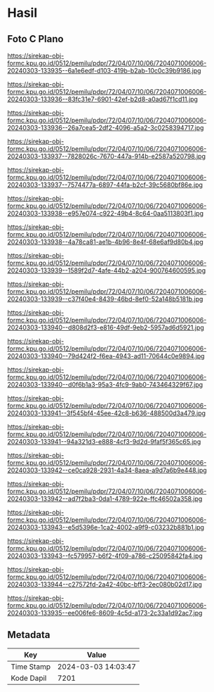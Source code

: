 # Hasil

## Foto C Plano

https://sirekap-obj-formc.kpu.go.id/0512/pemilu/pdpr/72/04/07/10/06/7204071006006-20240303-133935--6a1e6edf-d103-419b-b2ab-10c0c39b9186.jpg

https://sirekap-obj-formc.kpu.go.id/0512/pemilu/pdpr/72/04/07/10/06/7204071006006-20240303-133936--83fc31e7-6901-42ef-b2d8-a0ad67f1cd11.jpg

https://sirekap-obj-formc.kpu.go.id/0512/pemilu/pdpr/72/04/07/10/06/7204071006006-20240303-133936--26a7cea5-2df2-4096-a5a2-3c0258394717.jpg

https://sirekap-obj-formc.kpu.go.id/0512/pemilu/pdpr/72/04/07/10/06/7204071006006-20240303-133937--7828026c-7670-447a-914b-e2587a520798.jpg

https://sirekap-obj-formc.kpu.go.id/0512/pemilu/pdpr/72/04/07/10/06/7204071006006-20240303-133937--7574477a-6897-44fa-b2cf-39c5680bf86e.jpg

https://sirekap-obj-formc.kpu.go.id/0512/pemilu/pdpr/72/04/07/10/06/7204071006006-20240303-133938--e957e074-c922-49b4-8c64-0aa5113803f1.jpg

https://sirekap-obj-formc.kpu.go.id/0512/pemilu/pdpr/72/04/07/10/06/7204071006006-20240303-133938--4a78ca81-ae1b-4b96-8e4f-68e6af9d80b4.jpg

https://sirekap-obj-formc.kpu.go.id/0512/pemilu/pdpr/72/04/07/10/06/7204071006006-20240303-133939--1589f2d7-4afe-44b2-a204-900764600595.jpg

https://sirekap-obj-formc.kpu.go.id/0512/pemilu/pdpr/72/04/07/10/06/7204071006006-20240303-133939--c37f40e4-8439-46bd-8ef0-52a148b5181b.jpg

https://sirekap-obj-formc.kpu.go.id/0512/pemilu/pdpr/72/04/07/10/06/7204071006006-20240303-133940--d808d2f3-e816-49df-9eb2-5957ad6d5921.jpg

https://sirekap-obj-formc.kpu.go.id/0512/pemilu/pdpr/72/04/07/10/06/7204071006006-20240303-133940--79d424f2-f6ea-4943-ad11-70644c0e9894.jpg

https://sirekap-obj-formc.kpu.go.id/0512/pemilu/pdpr/72/04/07/10/06/7204071006006-20240303-133940--d0f6b1a3-95a3-4fc9-9ab0-743464329f67.jpg

https://sirekap-obj-formc.kpu.go.id/0512/pemilu/pdpr/72/04/07/10/06/7204071006006-20240303-133941--3f545bf4-45ee-42c8-b636-488500d3a479.jpg

https://sirekap-obj-formc.kpu.go.id/0512/pemilu/pdpr/72/04/07/10/06/7204071006006-20240303-133941--94a321d3-e888-4cf3-9d2d-9faf5f365c65.jpg

https://sirekap-obj-formc.kpu.go.id/0512/pemilu/pdpr/72/04/07/10/06/7204071006006-20240303-133942--ce0ca928-2931-4a34-8aea-a9d7a6b9e448.jpg

https://sirekap-obj-formc.kpu.go.id/0512/pemilu/pdpr/72/04/07/10/06/7204071006006-20240303-133942--ad7f2ba3-0da1-4789-922e-ffc46502a358.jpg

https://sirekap-obj-formc.kpu.go.id/0512/pemilu/pdpr/72/04/07/10/06/7204071006006-20240303-133943--e5d5396e-1ca2-4002-a9f9-c03232b881b1.jpg

https://sirekap-obj-formc.kpu.go.id/0512/pemilu/pdpr/72/04/07/10/06/7204071006006-20240303-133943--fc579957-b6f2-4f09-a786-c25095842fa4.jpg

https://sirekap-obj-formc.kpu.go.id/0512/pemilu/pdpr/72/04/07/10/06/7204071006006-20240303-133944--c27572fd-2a42-40bc-bff3-2ec080b02d17.jpg

https://sirekap-obj-formc.kpu.go.id/0512/pemilu/pdpr/72/04/07/10/06/7204071006006-20240303-133935--ee006fe6-8609-4c5d-a173-2c33a1d92ac7.jpg


## Metadata

| Key        | Value               |
| ---------- | ------------------- |
| Time Stamp | 2024-03-03 14:03:47 |
| Kode Dapil | 7201                |




